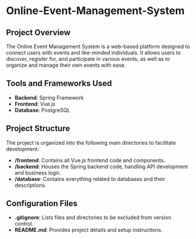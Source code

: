 # Online-Event-Management-System

## Project Overview
The Online Event Management System is a web-based platform designed to connect users with events and like-minded individuals. It allows users to discover, register for, and participate in various events, as well as to organize and manage their own events with ease.

## Tools and Frameworks Used
- **Backend**: Spring Framework
- **Frontend**: Vue.js
- **Database**: PostgreSQL

## Project Structure
The project is organized into the following main directories to facilitate development:

- **/frontend**: Contains all Vue.js frontend code and components.
- **/backend**: Houses the Spring backend code, handling API development and business logic.
- **/database**: Contains everything related to databases and their descriptions.

## Configuration Files
- **.gitignore**: Lists files and directories to be excluded from version control.
- **README.md**: Provides project details and setup instructions.
